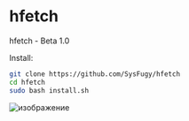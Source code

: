 # hfetch
hfetch - Beta 1.0

Install:

```bash
git clone https://github.com/SysFugy/hfetch
cd hfetch
sudo bash install.sh
```

![изображение](https://github.com/SysFugy/hfetch/assets/149673181/a64c9a0e-dd5c-46cc-b707-80e133c67a77)
